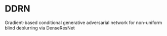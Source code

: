 # DDRN

Gradient-based conditional generative adversarial network for non-uniform
blind deblurring via DenseResNet
